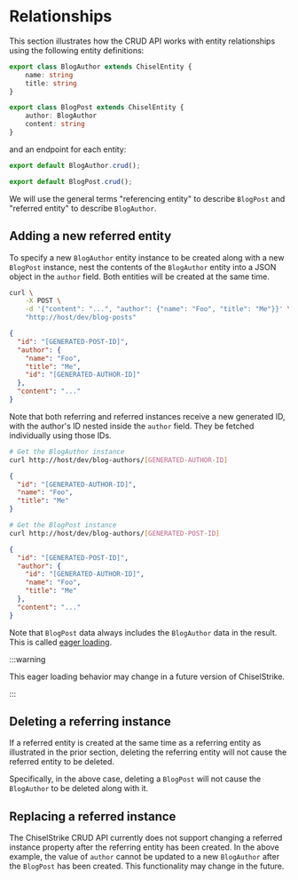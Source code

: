 # Relationships

This section illustrates how the CRUD API works with entity relationships using
the following entity definitions:

```ts title="model/entities.ts"
export class BlogAuthor extends ChiselEntity {
    name: string
    title: string
}

export class BlogPost extends ChiselEntity {
    author: BlogAuthor
    content: string
}
```

and an endpoint for each entity:

```ts title="endpoints/blog-authors.ts"
export default BlogAuthor.crud();
```

```ts title="endpoints/blog-posts.ts"
export default BlogPost.crud();
```

We will use the general terms "referencing entity" to describe `BlogPost` and
"referred entity" to describe `BlogAuthor`.

## Adding a new referred entity

To specify a new `BlogAuthor` entity instance to be created along with a new
`BlogPost` instance, nest the contents of the `BlogAuthor` entity into a JSON
object in the `author` field. Both entities will be created at the same time.

```bash
curl \
    -X POST \
    -d '{"content": "...", "author": {"name": "Foo", "title": "Me"}}' \
    "http://host/dev/blog-posts"
```
```json
{
  "id": "[GENERATED-POST-ID]",
  "author": {
    "name": "Foo",
    "title": "Me",
    "id": "[GENERATED-AUTHOR-ID]"
  },
  "content": "..."
}
```

Note that both referring and referred instances receive a new generated ID, with
the author's ID nested inside the `author` field. They be fetched individually
using those IDs.

```bash
# Get the BlogAuthor instance
curl http://host/dev/blog-authors/[GENERATED-AUTHOR-ID]
```

```json
{
  "id": "[GENERATED-AUTHOR-ID]",
  "name": "Foo",
  "title": "Me"
}
```

```bash
# Get the BlogPost instance
curl http://host/dev/blog-authors/[GENERATED-POST-ID]
```

```json
{
  "id": "[GENERATED-POST-ID]",
  "author": {
    "id": "[GENERATED-AUTHOR-ID]",
    "name": "Foo",
    "title": "Me"
  },
  "content": "..."
}
```

Note that `BlogPost` data always includes the `BlogAuthor` data in the result.
This is called [eager loading].

:::warning

This eager loading behavior may change in a future version of ChiselStrike.

:::

## Deleting a referring instance

If a referred entity is created at the same time as a referring entity as
illustrated in the prior section, deleting the referring entity will not cause
the referred entity to be deleted.

Specifically, in the above case, deleting a `BlogPost` will not cause the
`BlogAuthor` to be deleted along with it.

## Replacing a referred instance

The ChiselStrike CRUD API currently does not support changing a referred
instance property after the referring entity has been created. In the above
example, the value of `author` cannot be updated to a new `BlogAuthor` after the
`BlogPost` has been created. This functionality may change in the future.


[eager loading]: ../data-modeling/relationships#eager-loading
